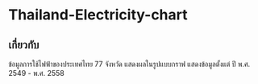 # Thailand-Electricity-chart
## เกี่ยวกับ
ข้อมูลการใช้ไฟฟ้าของประเทศไทย 77 จังหวัด แสดงผลในรูปแบบกราฟ
แสดงข้อมูลตั้งแต่ ปี พ.ศ. 2549 - พ.ศ. 2558